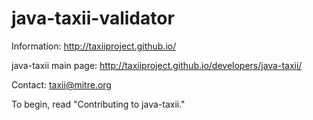 java-taxii-validator
========


Information: http://taxiiproject.github.io/

java-taxii main page: http://taxiiproject.github.io/developers/java-taxii/

Contact: taxii@mitre.org


To begin, read "Contributing to java-taxii."
